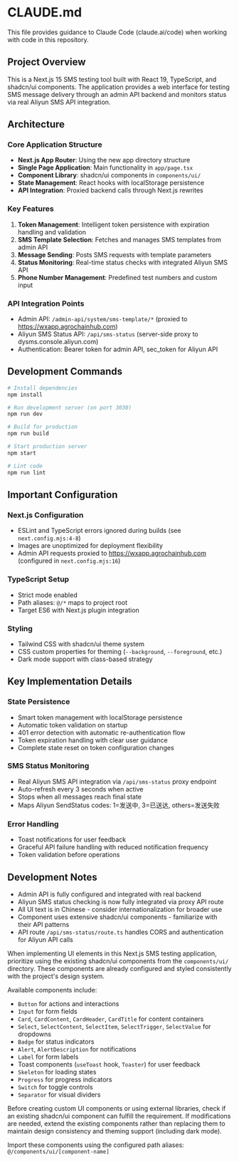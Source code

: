 # CLAUDE.md

This file provides guidance to Claude Code (claude.ai/code) when working with code in this repository.

## Project Overview

This is a Next.js 15 SMS testing tool built with React 19, TypeScript, and shadcn/ui components. The application provides a web interface for testing SMS message delivery through an admin API backend and monitors status via real Aliyun SMS API integration.

## Architecture

### Core Application Structure
- **Next.js App Router**: Using the new app directory structure
- **Single Page Application**: Main functionality in `app/page.tsx` 
- **Component Library**: shadcn/ui components in `components/ui/`
- **State Management**: React hooks with localStorage persistence
- **API Integration**: Proxied backend calls through Next.js rewrites

### Key Features
1. **Token Management**: Intelligent token persistence with expiration handling and validation
2. **SMS Template Selection**: Fetches and manages SMS templates from admin API
3. **Message Sending**: Posts SMS requests with template parameters  
4. **Status Monitoring**: Real-time status checks with integrated Aliyun SMS API
5. **Phone Number Management**: Predefined test numbers and custom input

### API Integration Points
- Admin API: `/admin-api/system/sms-template/*` (proxied to https://wxapp.agrochainhub.com)
- Aliyun SMS Status API: `/api/sms-status` (server-side proxy to dysms.console.aliyun.com)
- Authentication: Bearer token for admin API, sec_token for Aliyun API

## Development Commands

```bash
# Install dependencies
npm install

# Run development server (on port 3030)
npm run dev

# Build for production  
npm run build

# Start production server
npm start

# Lint code
npm run lint
```

## Important Configuration

### Next.js Configuration
- ESLint and TypeScript errors ignored during builds (see `next.config.mjs:4-8`)
- Images are unoptimized for deployment flexibility
- Admin API requests proxied to https://wxapp.agrochainhub.com (configured in `next.config.mjs:16`)

### TypeScript Setup
- Strict mode enabled
- Path aliases: `@/*` maps to project root
- Target ES6 with Next.js plugin integration

### Styling
- Tailwind CSS with shadcn/ui theme system
- CSS custom properties for theming (`--background`, `--foreground`, etc.)
- Dark mode support with class-based strategy

## Key Implementation Details

### State Persistence
- Smart token management with localStorage persistence  
- Automatic token validation on startup
- 401 error detection with automatic re-authentication flow
- Token expiration handling with clear user guidance
- Complete state reset on token configuration changes

### SMS Status Monitoring  
- Real Aliyun SMS API integration via `/api/sms-status` proxy endpoint
- Auto-refresh every 3 seconds when active
- Stops when all messages reach final state
- Maps Aliyun SendStatus codes: 1=发送中, 3=已送达, others=发送失败

### Error Handling
- Toast notifications for user feedback
- Graceful API failure handling with reduced notification frequency
- Token validation before operations

## Development Notes

- Admin API is fully configured and integrated with real backend
- Aliyun SMS status checking is now fully integrated via proxy API route
- All UI text is in Chinese - consider internationalization for broader use
- Component uses extensive shadcn/ui components - familiarize with their API patterns
- API route `/api/sms-status/route.ts` handles CORS and authentication for Aliyun API calls

When implementing UI elements in this Next.js SMS testing application, prioritize using the existing shadcn/ui components from the `components/ui/` directory. These components are already configured and styled consistently with the project's design system.

Available components include:
- `Button` for actions and interactions
- `Input` for form fields
- `Card`, `CardContent`, `CardHeader`, `CardTitle` for content containers
- `Select`, `SelectContent`, `SelectItem`, `SelectTrigger`, `SelectValue` for dropdowns
- `Badge` for status indicators
- `Alert`, `AlertDescription` for notifications
- `Label` for form labels
- Toast components (`useToast` hook, `Toaster`) for user feedback
- `Skeleton` for loading states
- `Progress` for progress indicators
- `Switch` for toggle controls
- `Separator` for visual dividers

Before creating custom UI components or using external libraries, check if an existing shadcn/ui component can fulfill the requirement. If modifications are needed, extend the existing components rather than replacing them to maintain design consistency and theming support (including dark mode).

Import these components using the configured path aliases: `@/components/ui/[component-name]`